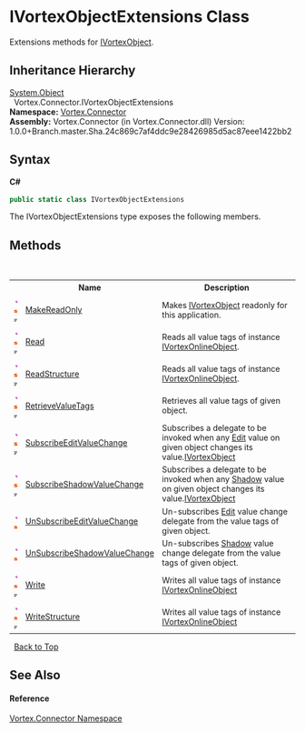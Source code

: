 # IVortexObjectExtensions Class
 

Extensions methods for <a href="T_Vortex_Connector_IVortexObject.md">IVortexObject</a>.


## Inheritance Hierarchy
<a href="https://docs.microsoft.com/dotnet/api/system.object" target="_blank">System.Object</a><br />&nbsp;&nbsp;Vortex.Connector.IVortexObjectExtensions<br />
**Namespace:**&nbsp;<a href="N_Vortex_Connector.md">Vortex.Connector</a><br />**Assembly:**&nbsp;Vortex.Connector (in Vortex.Connector.dll) Version: 1.0.0+Branch.master.Sha.24c869c7af4ddc9e28426985d5ac87eee1422bb2

## Syntax

**C#**<br />
``` C#
public static class IVortexObjectExtensions
```

The IVortexObjectExtensions type exposes the following members.


## Methods
&nbsp;<table><tr><th></th><th>Name</th><th>Description</th></tr><tr><td>![Public method](media/pubmethod.gif "Public method")![Static member](media/static.gif "Static member")![Code example](media/CodeExample.png "Code example")</td><td><a href="M_Vortex_Connector_IVortexObjectExtensions_MakeReadOnly.md">MakeReadOnly</a></td><td>
Makes <a href="T_Vortex_Connector_IVortexObject.md">IVortexObject</a> readonly for this application.</td></tr><tr><td>![Public method](media/pubmethod.gif "Public method")![Static member](media/static.gif "Static member")![Code example](media/CodeExample.png "Code example")</td><td><a href="M_Vortex_Connector_IVortexObjectExtensions_Read.md">Read</a></td><td>
Reads all value tags of instance <a href="T_Vortex_Connector_IVortexOnlineObject.md">IVortexOnlineObject</a>.</td></tr><tr><td>![Public method](media/pubmethod.gif "Public method")![Static member](media/static.gif "Static member")![Code example](media/CodeExample.png "Code example")</td><td><a href="M_Vortex_Connector_IVortexObjectExtensions_ReadStructure.md">ReadStructure</a></td><td>
Reads all value tags of instance <a href="T_Vortex_Connector_IVortexOnlineObject.md">IVortexOnlineObject</a>.</td></tr><tr><td>![Public method](media/pubmethod.gif "Public method")![Static member](media/static.gif "Static member")![Code example](media/CodeExample.png "Code example")</td><td><a href="M_Vortex_Connector_IVortexObjectExtensions_RetrieveValueTags.md">RetrieveValueTags</a></td><td>
Retrieves all value tags of given object.</td></tr><tr><td>![Public method](media/pubmethod.gif "Public method")![Static member](media/static.gif "Static member")![Code example](media/CodeExample.png "Code example")</td><td><a href="M_Vortex_Connector_IVortexObjectExtensions_SubscribeEditValueChange.md">SubscribeEditValueChange</a></td><td>
Subscribes a delegate to be invoked when any <a href="P_Vortex_Connector_ValueTypes_OnlinerBaseType_1_Edit.md">Edit</a> value on given object changes its value.<a href="T_Vortex_Connector_IVortexObject.md">IVortexObject</a></td></tr><tr><td>![Public method](media/pubmethod.gif "Public method")![Static member](media/static.gif "Static member")![Code example](media/CodeExample.png "Code example")</td><td><a href="M_Vortex_Connector_IVortexObjectExtensions_SubscribeShadowValueChange.md">SubscribeShadowValueChange</a></td><td>
Subscribes a delegate to be invoked when any <a href="P_Vortex_Connector_ValueTypes_OnlinerBaseType_1_Shadow.md">Shadow</a> value on given object changes its value.<a href="T_Vortex_Connector_IVortexObject.md">IVortexObject</a></td></tr><tr><td>![Public method](media/pubmethod.gif "Public method")![Static member](media/static.gif "Static member")</td><td><a href="M_Vortex_Connector_IVortexObjectExtensions_UnSubscribeEditValueChange.md">UnSubscribeEditValueChange</a></td><td>
Un-subscribes <a href="P_Vortex_Connector_ValueTypes_OnlinerBaseType_1_Edit.md">Edit</a> value change delegate from the value tags of given object.</td></tr><tr><td>![Public method](media/pubmethod.gif "Public method")![Static member](media/static.gif "Static member")</td><td><a href="M_Vortex_Connector_IVortexObjectExtensions_UnSubscribeShadowValueChange.md">UnSubscribeShadowValueChange</a></td><td>
Un-subscribes <a href="P_Vortex_Connector_ValueTypes_OnlinerBaseType_1_Shadow.md">Shadow</a> value change delegate from the value tags of given object.</td></tr><tr><td>![Public method](media/pubmethod.gif "Public method")![Static member](media/static.gif "Static member")![Code example](media/CodeExample.png "Code example")</td><td><a href="M_Vortex_Connector_IVortexObjectExtensions_Write.md">Write</a></td><td>
Writes all value tags of instance <a href="T_Vortex_Connector_IVortexOnlineObject.md">IVortexOnlineObject</a></td></tr><tr><td>![Public method](media/pubmethod.gif "Public method")![Static member](media/static.gif "Static member")![Code example](media/CodeExample.png "Code example")</td><td><a href="M_Vortex_Connector_IVortexObjectExtensions_WriteStructure.md">WriteStructure</a></td><td>
Writes all value tags of instance <a href="T_Vortex_Connector_IVortexOnlineObject.md">IVortexOnlineObject</a></td></tr></table>&nbsp;
<a href="#ivortexobjectextensions-class">Back to Top</a>

## See Also


#### Reference
<a href="N_Vortex_Connector.md">Vortex.Connector Namespace</a><br />